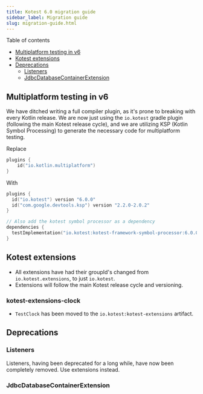 ```yaml
---
title: Kotest 6.0 migration guide
sidebar_label: Migration guide
slug: migration-guide.html
---
```


Table of contents
- [Multiplatform testing in v6](#multiplatform-testing-in-v6)
- [Kotest extensions](#kotest-extensions)
- [Deprecations](#deprecations)
  - [Listeners](#listeners)
  - [JdbcDatabaseContainerExtension](#jdbcdatabasecontainerextension)

## Multiplatform testing in v6
We have ditched writing a full compiler plugin, as it's prone to breaking with every Kotlin release.
We are now just using the `io.kotest` gradle plugin (following the main Kotest release cycle), and we
are utilizing KSP (Kotlin Symbol Processing) to generate the necessary code for multiplatform testing.

Replace
```kotlin
plugins {
    id("io.kotlin.multiplatform")
}
```

With
```kotlin
plugins {
  id("io.kotest") version "6.0.0"
  id("com.google.devtools.ksp") version "2.2.0-2.0.2"
}

// Also add the kotest symbol processor as a dependency
dependencies {
  testImplementation("io.kotest:kotest-framework-symbol-processor:6.0.0")
}
```

## Kotest extensions
- All extensions have had their groupId's changed from `io.kotest.extensions`, to just `io.kotest`.
- Extensions will follow the main Kotest release cycle and versioning.

### kotest-extensions-clock
- `TestClock` has been moved to the `io.kotest:kotest-extensions` artifact.

## Deprecations

### Listeners
Listeners, having been deprecated for a long while, have now been completely removed. Use extensions instead.

### JdbcDatabaseContainerExtension
